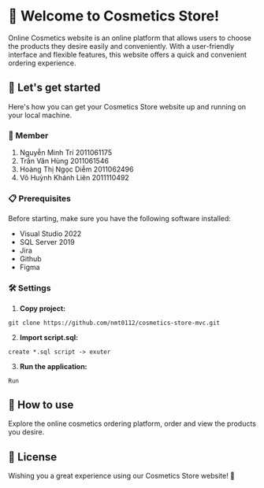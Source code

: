 # 🎉 Welcome to Cosmetics Store!

Online Cosmetics website is an online platform that allows users to choose the products they desire easily and conveniently. With a user-friendly interface and flexible features, this website offers a quick and convenient ordering experience.

## 🚀 Let's get started

Here's how you can get your Cosmetics Store website up and running on your local machine.

### 👤 Member
1. Nguyễn Minh Trí		 	  2011061175 		
2. Trần Văn Hùng			      2011061546	
3. Hoàng Thị Ngọc Diễm	 	2011062496		
4. Võ Huỳnh Khánh Liên		2011110492

### 📋 Prerequisites

Before starting, make sure you have the following software installed:
- Visual Studio 2022
- SQL Server 2019
- Jira
- Github
- Figma

### 🛠️ Settings

1. **Copy project:**
```
git clone https://github.com/nmt0112/cosmetics-store-mvc.git
```

2. **Import script.sql:**
```
create *.sql script -> exuter
```

3. **Run the application:**
```
Run
```

## 🎯 How to use

Explore the online cosmetics ordering platform, order and view the products you desire.

## 📜 License

Wishing you a great experience using our Cosmetics Store website! 🎈
